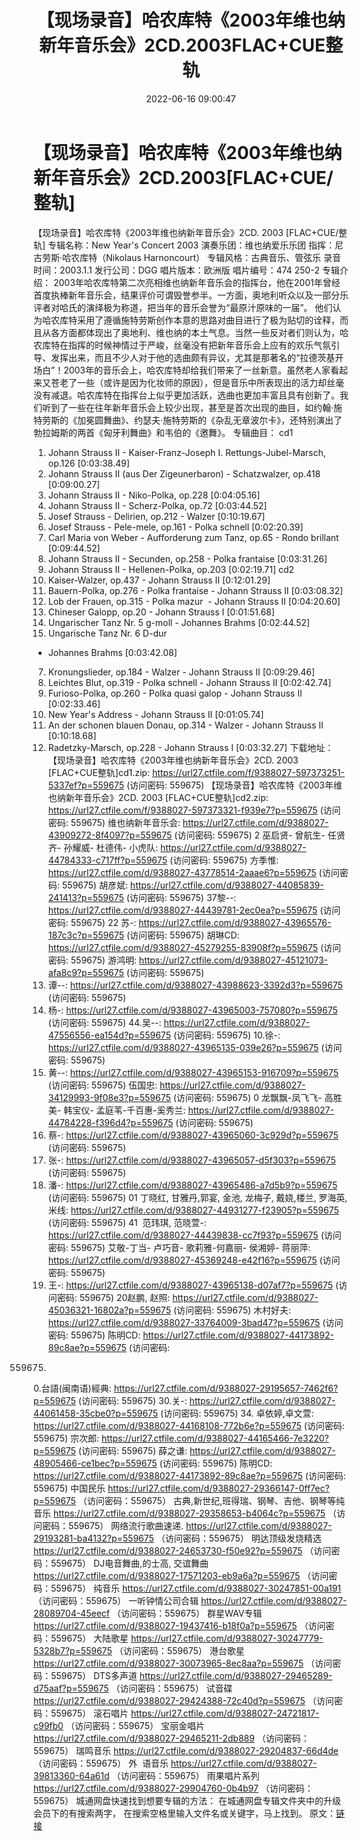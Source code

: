 ﻿---
title: 【现场录音】哈农库特《2003年维也纳新年音乐会》2CD.2003FLAC+CUE整轨
date: 2022-06-16 09:00:47
categories: 古典音乐、新世纪、纯音雅乐
tags: 纯音雅乐
---
# 【现场录音】哈农库特《2003年维也纳新年音乐会》2CD.2003[FLAC+CUE/整轨]

【现场录音】哈农库特《2003年维也纳新年音乐会》2CD.
2003 [FLAC+CUE/整轨]
专辑名称：New Year's Concert
2003
演奏乐团：维也纳爱乐乐团
指挥：尼古劳斯·哈农库特（Nikolaus
Harnoncourt）
专辑风格：古典音乐、管弦乐
录音时间：2003.1.1
发行公司：DGG
唱片版本：欧洲版
唱片编号：474 250-2
专辑介绍：
2003年哈农库特第二次亮相维也纳新年音乐会的指挥台，他在2001年曾经首度执棒新年音乐会，结果评价可谓毁誉参半。一方面，奥地利听众以及一部分乐评者对哈氏的演绎极为称道，把当年的音乐会誉为“最原汁原味的一届”。
他们认为哈农库特采用了遵循施特劳斯创作本意的思路对曲目进行了极为贴切的诠释，而且从各方面都体现出了奥地利、维也纳的本土气息。当然一些反对者们则认为，哈农库特在指挥的时候神情过于严峻，丝毫没有把新年音乐会上应有的欢乐气氛引导、发挥出来，而且不少人对于他的选曲颇有异议，尤其是那著名的“拉德茨基开场白”！2003年的音乐会上，哈农库特却给我们带来了一丝新意。虽然老人家看起来又苍老了一些（或许是因为化妆师的原因），但是音乐中所表现出的活力却丝毫没有减退。哈农库特在指挥台上似乎更加活跃，选曲也更加丰富且具有创新了。我们听到了一些在往年新年音乐会上较少出现，甚至是首次出现的曲目，如约翰·施特劳斯的《加冕圆舞曲》、约瑟夫·施特劳斯的《杂乱无章波尔卡》，还特别演出了勃拉姆斯的两首《匈牙利舞曲》和韦伯的《邀舞》。
专辑曲目：
cd1
01. Johann Strauss II -
Kaiser-Franz-Joseph I. Rettungs-Jubel-Marsch,
op.126
[0:03:38.49]
02. Johann Strauss II (aus Der
Zigeunerbaron) - Schatzwalzer, op.418
[0:09:00.27]
03. Johann Strauss II -
Niko-Polka, op.228
[0:04:05.16]
04. Johann Strauss II -
Scherz-Polka, op.72
[0:03:44.52]
05. Josef Strauss - Delirien,
op.212 - Walzer
[0:10:19.67]
06. Josef Strauss - Pele-mele,
op.161 - Polka schnell
[0:02:20.39]
07. Carl Maria von Weber -
Aufforderung zum Tanz, op.65 - Rondo brillant
[0:09:44.52]
08. Johann Strauss II -
Secunden, op.258 - Polka frantaise
[0:03:31.26]
09. Johann Strauss II -
Hellenen-Polka, op.203
[0:02:19.71]
cd2
01. Kaiser-Walzer, op.437 -
Johann Strauss II
[0:12:01.29]
02. Bauern-Polka, op.276 -
Polka frantaise - Johann Strauss II
[0:03:08.32]
03. Lob der Frauen, op.315 -
Polka mazur  - Johann Strauss II
[0:04:20.60]
04. Chineser Galopp, op.20 -
Johann Strauss I
[0:01:51.68]
05. Ungarischer Tanz Nr. 5
g-moll - Johannes Brahms
[0:02:44.52]
06. Ungarische Tanz Nr. 6 D-dur
- Johannes Brahms
[0:03:42.08]
07. Kronungslieder, op.184 -
Walzer - Johann Strauss II
[0:09:29.46]
08. Leichtes Blut, op.319 -
Polka schnell - Johann Strauss II
[0:02:42.74]
09. Furioso-Polka, op.260 -
Polka quasi galop - Johann Strauss II
[0:02:33.46]
10. New Year's Address - Johann
Strauss II
[0:01:05.74]
11. An der schonen blauen
Donau, op.314 - Walzer - Johann Strauss II
[0:10:18.68]
12. Radetzky-Marsch, op.228 -
Johann Strauss I
[0:03:32.27]
下载地址：
【现场录音】哈农库特《2003年维也纳新年音乐会》2CD. 2003 [FLAC+CUE整轨]cd1.zip: https://url27.ctfile.com/f/9388027-597373251-5337ef?p=559675
(访问密码: 559675)
【现场录音】哈农库特《2003年维也纳新年音乐会》2CD. 2003 [FLAC+CUE整轨]cd2.zip: https://url27.ctfile.com/f/9388027-597373321-f939e7?p=559675
(访问密码: 559675)
维也纳新年音乐会: https://url27.ctfile.com/d/9388027-43909272-8f4097?p=559675
(访问密码: 559675)
2 巫启贤- 曾航生- 任贤齐- 孙耀威- 杜德伟- 小虎队: https://url27.ctfile.com/d/9388027-44784333-c717ff?p=559675
(访问密码: 559675)
方季惟: https://url27.ctfile.com/d/9388027-43778514-2aaae6?p=559675
(访问密码: 559675)
胡彦斌: https://url27.ctfile.com/d/9388027-44085839-241413?p=559675
(访问密码: 559675)
37黎--: https://url27.ctfile.com/d/9388027-44439781-2ec0ea?p=559675
(访问密码: 559675)
22 苏-: https://url27.ctfile.com/d/9388027-43965576-187c3c?p=559675
(访问密码: 559675)
胡琳CD: https://url27.ctfile.com/d/9388027-45279255-83908f?p=559675
(访问密码: 559675)
游鸿明: https://url27.ctfile.com/d/9388027-45121073-afa8c9?p=559675
(访问密码: 559675)
24. 谭--: https://url27.ctfile.com/d/9388027-43988623-3392d3?p=559675
(访问密码: 559675)
06. 杨-: https://url27.ctfile.com/d/9388027-43965003-757080?p=559675
(访问密码: 559675)
44.吴--: https://url27.ctfile.com/d/9388027-47556556-ea154d?p=559675
(访问密码: 559675)
10.徐-: https://url27.ctfile.com/d/9388027-43965135-039e26?p=559675
(访问密码: 559675)
15. 黄--: https://url27.ctfile.com/d/9388027-43965153-916709?p=559675
(访问密码: 559675)
伍国忠: https://url27.ctfile.com/d/9388027-34129993-9f08e3?p=559675
(访问密码: 559675)
0 龙飘飘-凤飞飞- 高胜美- 韩宝仪-
孟庭苇-千百惠-奚秀兰: https://url27.ctfile.com/d/9388027-44784228-f396d4?p=559675
(访问密码: 559675)
07. 蔡-: https://url27.ctfile.com/d/9388027-43965060-3c929d?p=559675
(访问密码: 559675)
03. 张-: https://url27.ctfile.com/d/9388027-43965057-d5f303?p=559675
(访问密码: 559675)
20. 潘-: https://url27.ctfile.com/d/9388027-43965486-a7d5b9?p=559675
(访问密码: 559675)
01 丁晓红, 甘雅丹,郭宴, 金池, 龙梅子, 戴娆,楼兰, 罗海英,米线: https://url27.ctfile.com/d/9388027-44931277-f23905?p=559675
(访问密码: 559675)
41  范玮琪, 范晓萱-: https://url27.ctfile.com/d/9388027-44439838-cc7f93?p=559675
(访问密码: 559675)
艾敬-丁当- 卢巧音- 歌莉雅-何嘉丽- 侯湘婷- 蒋丽萍: https://url27.ctfile.com/d/9388027-45369248-e42f16?p=559675
(访问密码: 559675)
11. 王-: https://url27.ctfile.com/d/9388027-43965138-d07af7?p=559675
(访问密码: 559675)
20赵鹏, 赵照: https://url27.ctfile.com/d/9388027-45036321-16802a?p=559675
(访问密码: 559675)
木村好夫: https://url27.ctfile.com/d/9388027-33764009-3bad47?p=559675
(访问密码: 559675)
陈明CD:
https://url27.ctfile.com/d/9388027-44173892-89c8ae?p=559675
(访问密码:
559675)
0.台語(闽南语)經典: https://url27.ctfile.com/d/9388027-29195657-7462f6?p=559675
(访问密码: 559675)
30.关-: https://url27.ctfile.com/d/9388027-44061458-35cbe0?p=559675
(访问密码: 559675)
34. 卓依婷,卓文萱: https://url27.ctfile.com/d/9388027-44168108-772b6e?p=559675
(访问密码: 559675)
宗次郎: https://url27.ctfile.com/d/9388027-44165466-7e3220?p=559675
(访问密码: 559675)
薛之谦: https://url27.ctfile.com/d/9388027-48905466-ce1bec?p=559675
(访问密码: 559675)
陈明CD: https://url27.ctfile.com/d/9388027-44173892-89c8ae?p=559675
(访问密码: 559675)
中国民乐
https://url27.ctfile.com/d/9388027-29366147-0ff7ec?p=559675
（访问密码：559675）
古典,新世纪,班得瑞、钢琴、吉他、钢琴等纯音乐
https://url27.ctfile.com/d/9388027-29358653-b4064c?p=559675
（访问密码：559675）
网络流行歌曲速递.
https://url27.ctfile.com/d/9388027-29193281-ba4132?p=559675
（访问密码：559675）
明达顶级发烧精选
https://url27.ctfile.com/d/9388027-24653730-f50e92?p=559675
（访问密码：559675）
DJ电音舞曲,的士高, 交谊舞曲
https://url27.ctfile.com/d/9388027-17571203-eb9a6a?p=559675
（访问密码：559675）
纯音乐
https://url27.ctfile.com/d/9388027-30247851-00a191
（访问密码：559675）
一听钟情公司合辑
https://url27.ctfile.com/d/9388027-28089704-45eecf
（访问密码：559675）
群星WAV专辑
https://url27.ctfile.com/d/9388027-19437416-b18f0a?p=559675
（访问密码：559675）
大陆歌星
https://url27.ctfile.com/d/9388027-30247779-5328b7?p=559675
（访问密码：559675）
港台歌星
https://url27.ctfile.com/d/9388027-30073965-8ec8aa?p=559675
（访问密码：559675）
DTS多声道
https://url27.ctfile.com/d/9388027-29465289-d75aaf?p=559675
（访问密码：559675）
试音碟
https://url27.ctfile.com/d/9388027-29424388-72c40d?p=559675
（访问密码：559675）
滚石唱片
https://url27.ctfile.com/d/9388027-24721817-c99fb0
（访问密码：559675）
宝丽金唱片
https://url27.ctfile.com/d/9388027-29465211-2db889
（访问密码：559675）
瑞鸣音乐
https://url27.ctfile.com/d/9388027-29204837-66d4de
（访问密码：559675）
外  语音乐
https://url27.ctfile.com/d/9388027-39813360-64a61d
（访问密码：559675）
雨果唱片系列
https://url27.ctfile.com/d/9388027-29904760-0b4b97
（访问密码：559675）
城通网盘快速找到想要专辑的方法：
在城通网盘专辑文件夹中的升级会员下的有搜索两字，
在搜索空格里输入文件名或关键字，马上找到。
原文：[链接](https://blog.sina.com.cn/s/blog_1647c7e7601030xt0.html)